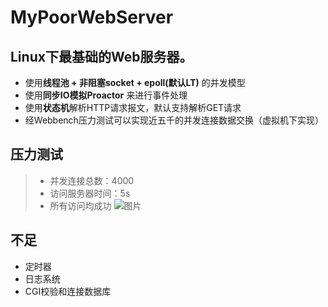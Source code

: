 # MyPoorWebServer

## Linux下最基础的Web服务器。

* 使用**线程池 + 非阻塞socket + epoll(默认LT)** 的并发模型
* 使用**同步IO模拟Proactor** 来进行事件处理
* 使用**状态机**解析HTTP请求报文，默认支持解析GET请求
* 经Webbench压力测试可以实现近五千的并发连接数据交换（虚拟机下实现）

## 压力测试
> * 并发连接总数：4000
> * 访问服务器时间：5s
> * 所有访问均成功
![图片](./test.jpg[^./resouces/images/]) 

## 不足
* 定时器
* 日志系统
* CGI校验和连接数据库
